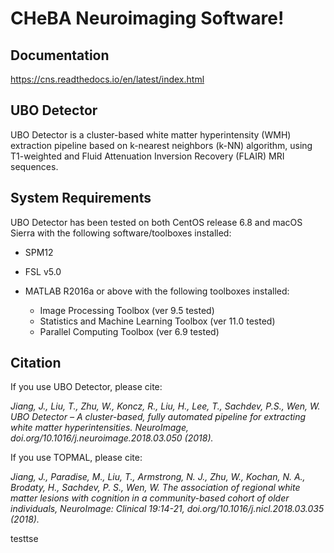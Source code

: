 CHeBA Neuroimaging Software!
===============================

Documentation
-------------
https://cns.readthedocs.io/en/latest/index.html

UBO Detector
------------

UBO Detector is a cluster-based white matter hyperintensity (WMH) extraction pipeline based on k-nearest neighbors (k-NN) algorithm, using T1-weighted and Fluid Attenuation Inversion Recovery (FLAIR) MRI sequences.

System Requirements
--------------------

UBO Detector has been tested on both CentOS release 6.8 and macOS Sierra with the following software/toolboxes installed:

- SPM12
- FSL v5.0
- MATLAB R2016a or above with the following toolboxes installed\:

    - Image Processing Toolbox (ver 9.5 tested)
    - Statistics and Machine Learning Toolbox (ver 11.0 tested)
    - Parallel Computing Toolbox (ver 6.9 tested)

Citation
---------

If you use UBO Detector, please cite:

*Jiang, J., Liu, T., Zhu, W., Koncz, R., Liu, H., Lee, T., Sachdev, P.S., Wen, W. UBO Detector – A cluster-based, fully automated pipeline for extracting white matter hyperintensities. NeuroImage, doi.org/10.1016/j.neuroimage.2018.03.050 (2018).*

If you use TOPMAL, please cite:

*Jiang, J., Paradise, M., Liu, T., Armstrong, N. J., Zhu, W., Kochan, N. A., Brodaty, H., Sachdev, P. S., Wen, W. The association of regional white matter lesions with cognition in a community-based cohort of older individuals, NeuroImage: Clinical 19:14-21, doi.org/10.1016/j.nicl.2018.03.035 (2018).*


testtse